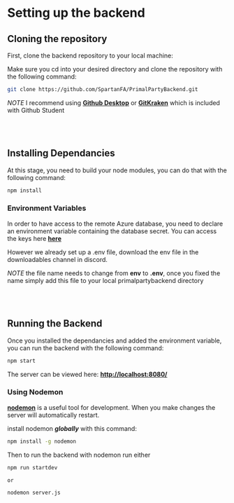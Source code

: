 # Setting up the backend

## Cloning the repository

First, clone the backend repository to your local machine:

Make sure you cd into your desired directory and clone the repository with the following command: 

``` bash
git clone https://github.com/SpartanFA/PrimalPartyBackend.git
```
*NOTE* I recommend using **[Github Desktop](https://desktop.github.com/)** or **[GitKraken](https://www.gitkraken.com/)** which is included with Github Student

<br/><br/>


## Installing Dependancies

At this stage, you need to build your node modules, you can do that with the following command:

``` bash
npm install
```
### Environment Variables

In order to have access to the remote Azure database, you need to declare an environment variable containing the database secret.
You can access the keys here **[here](https://portal.azure.com/#@knights.ucf.edu/resource/subscriptions/d5003bfc-6944-4eea-b58f-3319eb079d93/resourceGroups/PrimalPartyRG/providers/Microsoft.DocumentDb/databaseAccounts/bwerner/mongoDbKeys)**

However we already set up a .env file, download the env file in the downloadables channel in discord.

*NOTE* the file name needs to change from **env** to **.env**, once you fixed the name simply add this file to your local primalpartybackend directory

<br/><br/>

## Running the Backend

Once you installed the dependancies and added the environment variable, you can run the backend with the following command: 

``` bash
npm start
```
The server can be viewed here: **[http://localhost:8080/](http://localhost:8080/)**

### Using Nodemon

**[nodemon](https://nodemon.io/)** is a useful tool for development. When you make changes the server will automatically restart.

install nodemon ***globally*** with this command:

``` bash
npm install -g nodemon 
```

Then to run the backend with nodemon run either

``` bash
npm run startdev

or 

nodemon server.js

```